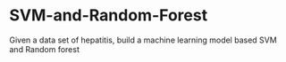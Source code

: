 # SVM-and-Random-Forest
Given a data set of hepatitis, build a machine learning model based SVM and Random forest
